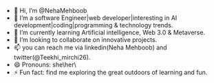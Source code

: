 - 👋 Hi, I’m @NehaMehboob
- 👀 I’m a software Engineer|web developer|interesting in AI development|coding|programming & technology trends.
- 🌱 I’m currently learning Artificial intelligence, Web 3.0 & Metaverse.
- 💞️ I’m looking to collaborate on innovative projects.
- 📫 you can reach me via linkedin(Neha Mehboob) and twitter(@Teekhi_mirchi26).
- 😄 Pronouns: she\her\
- ⚡ Fun fact: find me exploring the great outdoors of learning and fun.

<!---
NehaMehboob/NehaMehboob is a ✨ special ✨ repository because its `README.md` (this file) appears on your GitHub profile.
You can click the Preview link to take a look at your changes.
--->
